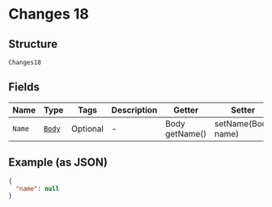 
# Changes 18

## Structure

`Changes18`

## Fields

| Name | Type | Tags | Description | Getter | Setter |
|  --- | --- | --- | --- | --- | --- |
| `Name` | [`Body`](../../doc/models/body.md) | Optional | - | Body getName() | setName(Body name) |

## Example (as JSON)

```json
{
  "name": null
}
```

